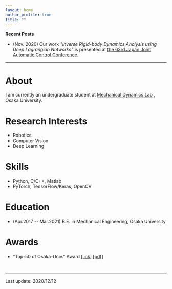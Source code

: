```yaml
---
layout: home
author_profile: true
title: ""
---
```


**Recent Posts**  
  - (Nov. 2020) Our work *"Inverse Rigid-body Dynamics Analysis using Deep Lagrangian Networks"* is presented at [the 63rd Japan Joint Automatic Control Conference](https://www.sice.jp/rengo63/).

---

# About
  I am currently an undergraduate student at [Mechanical Dynamics Lab](https://ishikawa-lab.sakura.ne.jp/) , Osaka University.

# Research Interests
  - Robotics
  - Computer Vision
  - Deep Learning

# Skills
  - Python, C/C++, Matlab
  - PyTorch, TensorFlow/Keras, OpenCV

# Education
  - (Apr.2017 -- Mar.2021) B.E. in Mechanical Engineering, Osaka University

# Awards
  - "Top-50 of Osaka-Univ." Award [[link]](https://www.celas.osaka-u.ac.jp/top-50-of-osaka-univ/) [[pdf]](https://www.celas.osaka-u.ac.jp/wp-content/uploads/2019/01/h30_prize_recipients.pdf)

<br>

---
Last update: 2020/12/12